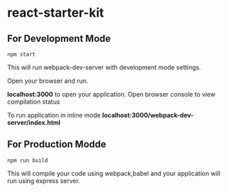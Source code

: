 # react-starter-kit


## For Development Mode 

```
npm start
```
This will run webpack-dev-server with development mode settings.

Open your browser and run.

**localhost:3000** to open your application. Open browser console to view compilation status


To run application in inline mode 
**localhost:3000/webpack-dev-server/index.html**

## For Production Modde

```
npm run build
```

This will compile your code using webpack,babel and your application will run using express server.
